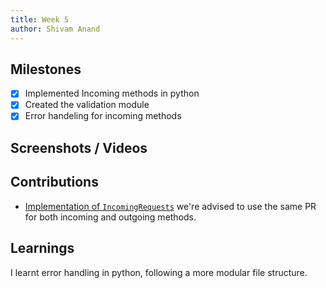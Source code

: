 ```yaml
---
title: Week 5
author: Shivam Anand
---
```


## Milestones

-   [x] Implemented Incoming methods in python
-   [x] Created the validation module 
-   [x] Error handeling for incoming methods
<!-- -   [ ] Give the description about Milestone 4 -->

## Screenshots / Videos

## Contributions

- [Implementation of `IncomingRequests`](https://github.com/Swasth-Digital-Health-Foundation/integration-sdks/pull/63) we're advised to use the same PR for both incoming and outgoing methods.

## Learnings

I learnt error handling in python, following a more modular file structure.